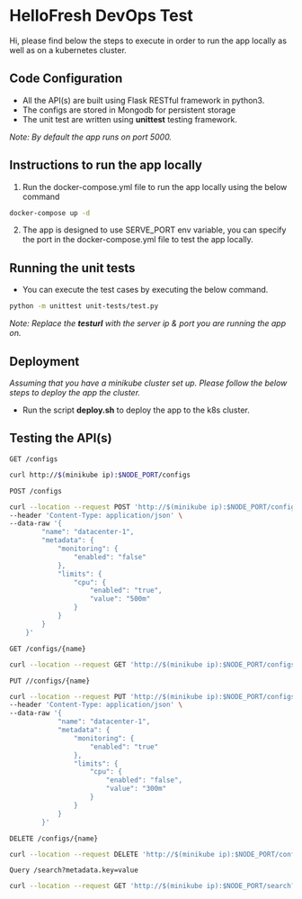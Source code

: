 # HelloFresh DevOps Test

Hi, please find below the steps to execute in order to run the app locally as well as on a kubernetes cluster.

## Code Configuration

- All the API(s) are built using Flask RESTful framework in python3. 
- The configs are stored in Mongodb for persistent storage
- The unit test are written using **unittest** testing framework.

_Note: By default the app runs on port 5000._

## Instructions to run the app locally

1. Run the docker-compose.yml file to run the app locally using the below command
```sh
docker-compose up -d
```
2. The app is designed to use SERVE_PORT env variable, you can specify the port in the docker-compose.yml file to test the app locally.


## Running the unit tests
- You can execute the test cases by executing the below command.
```sh
python -m unittest unit-tests/test.py
```

_Note: Replace the **testurl** with the server ip & port you are running the app on._


## Deployment

*Assuming that you have a minikube cluster set up. Please follow the below steps to deploy the app the cluster.*

- Run the script **deploy.sh** to deploy the app to the k8s cluster.

## Testing the API(s)

`GET /configs`

```sh
curl http://$(minikube ip):$NODE_PORT/configs
```

`POST /configs`

```sh
curl --location --request POST 'http://$(minikube ip):$NODE_PORT/configs' \
--header 'Content-Type: application/json' \
--data-raw '{
        "name": "datacenter-1",
        "metadata": {
            "monitoring": {
                "enabled": "false"
            },
            "limits": {
                "cpu": {
                    "enabled": "true",
                    "value": "500m"
                }
            }
        }
    }'
```

`GET /configs/{name}`

```sh
curl --location --request GET 'http://$(minikube ip):$NODE_PORT/configs/datacenter-1'
```

`PUT //configs/{name}`

```sh
curl --location --request PUT 'http://$(minikube ip):$NODE_PORT/configs/datacenter-1' \
--header 'Content-Type: application/json' \
--data-raw '{
            "name": "datacenter-1",
            "metadata": {
                "monitoring": {
                    "enabled": "true"
                },
                "limits": {
                    "cpu": {
                        "enabled": "false",
                        "value": "300m"
                    }
                }
            }
        }'
```

`DELETE /configs/{name}`

```sh
curl --location --request DELETE 'http://$(minikube ip):$NODE_PORT/configs/datacenter-2'
```

`Query /search?metadata.key=value`

```sh
curl --location --request GET 'http://$(minikube ip):$NODE_PORT/search?metadata.monitoring.enabled=true'
```



